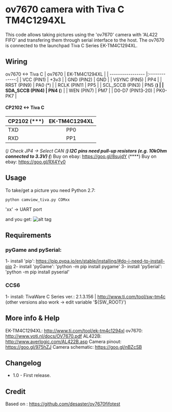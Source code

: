 ov7670 camera with Tiva C TM4C1294XL
====================================

This code allows taking pictures using the 'ov7670' camera with 'AL422 FIFO' and transfering them through serial interface to the host. The ov7670 is connected to the launchpad Tiva C Series EK-TM4C1294XL.

Wiring
------------
ov7670 <-> Tiva C
| ov7670         	| EK-TM4C1294XL |
| ----------------- |:-------------:|
| VCC (PIN1)	 	| +3v3			|
| GND (PIN2)     	| GND			|
| VSYNC	(PIN5)   	| PP4			|
| RRST (PIN9)    	| PA0 (*)	    |
| RCLK (PIN11    	| PP5		    |
| SCL_SCCB (PIN3)	| PN5 (**)	    |
| SDA_SCCB (PIN4)	| PN4 (**)	    |
| WEN (PIN7)      	| PM7		    |
| D0-D7 (PIN13-20) 	| PK0-PK7	    |

#### CP2102 <-> Tiva C
| CP2102 (***)  | EK-TM4C1294XL |
| ------------- |:-------------:|
| TXD	        | PP0			|
| RXD	        | PP1			|

(*)    Check JP4 -> Select CAN
(**)   I2C pins need pull-up resistors (e.g. 10kOhm connected to 3.3V)
(***)  Buy on ebay: https://goo.gl/8sujdY
(****) Buy on ebay: https://goo.gl/RX4Yy0

Usage
-----
To take/get a picture you need Python 2.7:

```
python camview_tiva.py COMxx
```
'xx' -> UART port 

and you get:
![alt tag](https://raw.githubusercontent.com/lemariva/tiva_tm4c1294_ov7670/master/doc/camera_capture.PNG)

Requirements 
------------
### pyGame and pySerial:
1- install 'pip': https://pip.pypa.io/en/stable/installing/#do-i-need-to-install-pip
2- install 'pyGame': 'python -m pip install pygame'
3- install 'pySerial': 'python -m pip install pyserial'

### CCS6 
1- install: TivaWare C Series ver.: 2.1.3.156 | http://www.ti.com/tool/sw-tm4c
(other versions also work -> edit variable '${SW_ROOT}')

More info & Help
----------------
EK-TM4C1294XL: http://www.ti.com/tool/ek-tm4c1294xl
ov7670: http://www.voti.nl/docs/OV7670.pdf
AL422B: http://www.averlogic.com/AL422B.asp
Camera pinout: https://goo.gl/975hZJ
Camera schematic: https://goo.gl/nBZcSB

Changelog
---------
* 1.0 - First release.

Credit
------
Based on : https://github.com/desaster/ov7670fifotest